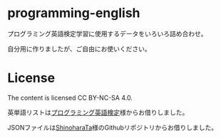 # programming-english
プログラミング英語検定学習に使用するデータをいろいろ詰め合わせ。

自分用に作りましたが、ご自由にお使いください。

# License
The content is licensed CC BY-NC-SA 4.0.

英単語リストは[プログラミング英語検定](https://progeigo.org/learning/essential-words-600-plus/)様からお借りしました。

JSONファイルは[ShinoharaTa](https://gist.github.com/ShinoharaTa/f967fab6a7fd6e0e289f5ce3d00f2060/revisions)様のGithubリポジトリからお借りしました。
